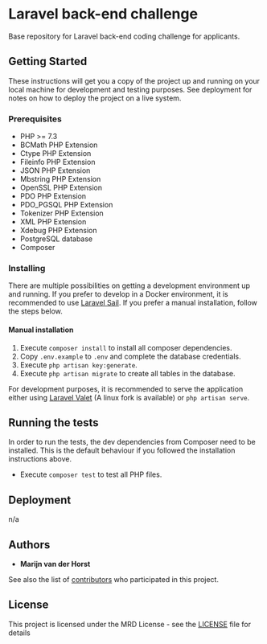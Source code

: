 # Laravel back-end challenge

Base repository for Laravel back-end coding challenge for applicants.

## Getting Started

These instructions will get you a copy of the project up and running on your local machine for development and testing
purposes. See deployment for notes on how to deploy the project on a live system.

### Prerequisites

* PHP >= 7.3
* BCMath PHP Extension
* Ctype PHP Extension
* Fileinfo PHP Extension
* JSON PHP Extension
* Mbstring PHP Extension
* OpenSSL PHP Extension
* PDO PHP Extension
* PDO_PGSQL PHP Extension
* Tokenizer PHP Extension
* XML PHP Extension
* Xdebug PHP Extension
* PostgreSQL database
* Composer

### Installing

There are multiple possibilities on getting a development environment up and running. If you prefer to develop in a
Docker environment, it is recommended to use [Laravel Sail](https://laravel.com/docs/8.x/sail). If you prefer a manual
installation, follow the steps below.

#### Manual installation

1. Execute `composer install` to install all composer dependencies.
2. Copy `.env.example` to `.env` and complete the database credentials.
3. Execute `php artisan key:generate`.
4. Execute `php artisan migrate` to create all tables in the database.

For development purposes, it is recommended to serve the application either using
[Laravel Valet](https://laravel.com/docs/8.x/valet) (A linux fork is available) or `php artisan serve`.

## Running the tests

In order to run the tests, the dev dependencies from Composer need to be installed.
This is the default behaviour if you followed the installation instructions above.

* Execute `composer test` to test all PHP files.

## Deployment
n/a

## Authors
* **Marijn van der Horst**

See also the list of [contributors](https://github.com/marketredesign/microservice_dataset/graphs/contributors) who
participated in this project.

## License

This project is licensed under the MRD License - see the [LICENSE](LICENSE) file for details
